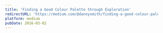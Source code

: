 ```yaml
---
title: 'Finding a Good Colour Palette through Exploration'
redirectURL: 'https://medium.com/@dannysmith/finding-a-good-colour-palette-through-exploration-b90abde88a1c'
platform: medium
pubDate: 2016-03-02
---
```


